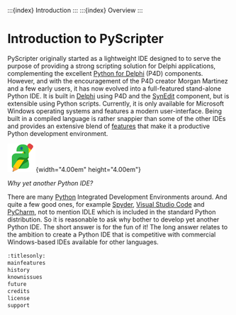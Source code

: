 :::{index} Introduction
:::
:::{index} Overview
:::

# Introduction to PyScripter

PyScripter originally started as a lightweight  IDE designed to to serve the purpose of providing 
a strong scripting solution  for Delphi applications, complementing the excellent 
[Python for Delphi](https://github.com/pyscripter/python4delphi) (P4D) components. 
 However, and with the encouragement of the P4D creator Morgan Martinez and a 
 few early users, it has now evolved into a full-featured stand-alone Python 
 IDE. It is built in [Delphi](https://www.embarcadero.com/products/delphi) using P4D and the
[SynEdit](https://github.com/pyscripter/SynEdit) component, but is extensible 
 using Python scripts. Currently, it is only available for Microsoft Windows 
 operating systems and features a modern user-interface. Being built in 
 a compiled language is rather snappier than some of the other IDEs
 and provides an extensive blend of [features](mainfeatures) 
 that make it a productive Python development environment. 
  
![graphic](images/PyscripterLogo.png){width="4.00em" height="4.00em"}

*Why yet another Python IDE?* 

There are many [Python](http://www.python.org)  Integrated Development Environments around.
And quite a few good ones, for example [Spyder](https://pythonhosted.org/spyder/), 
[Visual Studio Code](https://code.visualstudio.com/)  and 
[PyCharm](https://www.jetbrains.com/pycharm/), 
 not to mention IDLE which is included in the standard Python distribution.
 So it is reasonable to ask why bother to develop yet another Python IDE.
 The short answer is for the fun of it! The long answer relates to the 
 ambition to create a Python IDE that is competitive with commercial Windows-based 
 IDEs available for other languages. 
  
```{toctree}
:titlesonly:
mainfeatures
history
knownissues
future
credits
license
support
```
